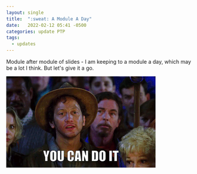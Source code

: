 ```yaml
---
layout: single
title:  ":sweat: A Module A Day"
date:   2022-02-12 05:41 -0500
categories: update PTP
tags:
  - updates
---
```

Module after module of slides - I am keeping to a module a day, which may be a lot I think.  But let's give it a go.

![You Can Do It!](/images/you-can-do-it.gif)